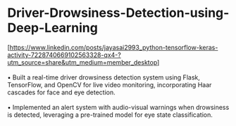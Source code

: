 # Driver-Drowsiness-Detection-using-Deep-Learning
[https://www.linkedin.com/posts/jayasai2993_python-tensorflow-keras-activity-7228740669102563328-qx4-?utm_source=share&utm_medium=member_desktop]<br/><br/>
• Built a real-time driver drowsiness detection system using Flask, TensorFlow, and OpenCV for live video monitoring, incorporating Haar cascades for face and eye detection.<br/> <br/>• Implemented an alert system with audio-visual warnings when drowsiness is detected, leveraging a pre-trained model for eye state classification.
